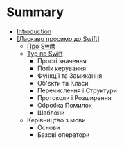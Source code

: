 # Summary

* [Introduction](README.md)
* [[Ласкаво просимо до Swift]]([welcome_to_swift].md)
   * [Про Swift](about_swift.md)
   * [Тур по Swift](chapter1.md)
     * Прості значення
     * Потік керування
     * Функції та Замикання
     * Об'єкти та Класи
     * Перечислення і Структури
     * Протоколи і Розширення
     * Обробка Помилок
     * Шаблони
   * Керівництво з мови
     * Основи
     * Базові оператори

